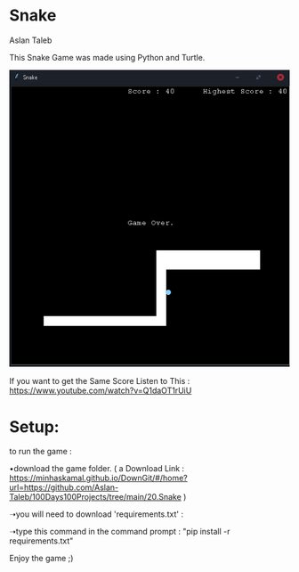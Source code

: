 
# Snake

Aslan Taleb

This Snake Game  was made using Python and Turtle.

![Alt text](screen/screen.png?raw=true)

If you want to get the Same Score Listen to This : https://www.youtube.com/watch?v=Q1daOT1rUiU

# Setup:

to run the game : 

 •download the game folder. ( a Download Link :  https://minhaskamal.github.io/DownGit/#/home?url=https://github.com/Aslan-Taleb/100Days100Projects/tree/main/20.Snake )

   ➝you will need to download 'requirements.txt' :  
  
   ➝type this command in the command prompt : "pip install -r requirements.txt"
  
Enjoy the game ;)
